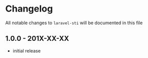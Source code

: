 # Changelog

All notable changes to `laravel-sti` will be documented in this file

## 1.0.0 - 201X-XX-XX

- initial release
